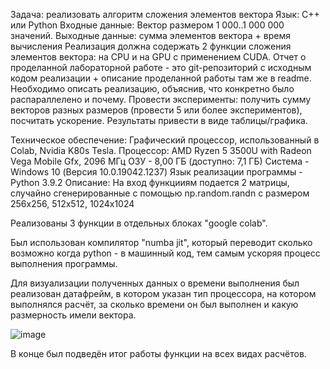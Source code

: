 Задача: реализовать алгоритм сложения элементов вектора
Язык: C++ или Python
Входные данные: Вектор размером 1 000..1 000 000 значений.
Выходные данные: сумма элементов вектора + время вычисления
Реализация должна содержать 2 функции сложения элементов вектора: на CPU и на
GPU с применением CUDA.
Отчет о проделанной лабораторной работе - это git-репозиторий с исходным кодом
реализации + описание проделанной работы там же в readme.
Необходимо описать реализацию, объяснив, что конкретно было распараллелено и
почему.
Провести эксперименты: получить сумму векторов разных размеров (провести 5 или
более экспериментов), посчитать ускорение. Результаты привести в виде
таблицы/графика.

Техническое обеспечение: Графический процессор, использованный в Colab, Nvidia K80s Tesla. Процессор: AMD Ryzen 5 3500U with Radeon Vega Mobile Gfx, 2096 МГц ОЗУ - 8,00 ГБ (доступно: 7,1 ГБ) Система - Windows 10 (Версия 10.0.19042.1237) Язык реализации программы - Python 3.9.2 Описание: На вход функцииям подается 2 матрицы, случайно сгенерированные с помощью np.random.randn с размером 256х256, 512x512, 1024x1024

Реализованы 3 функции в отдельных блоках "google colab".

Был использован компилятор "numba jit", который переводит сколько возможно когда python - в машинный код, тем самым ускоряя процесс выполнения программы.

Для визуализации полученных данных о времени выполнения был реализован датафрейм, в котором указан тип процессора, на котором выполнялся расчёт, за сколько времени он был выполнен и какую размерность имели вектора.

![image](https://user-images.githubusercontent.com/80954194/139470901-97a87d80-5281-4294-b6ac-a339fe3feee3.png)

В конце был подведён итог работы функции на всех видах расчётов.



